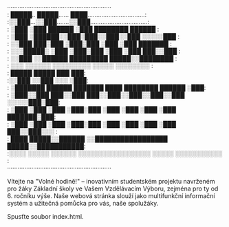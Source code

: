 
····························································                                                       
: █████.. █████...... ████.................................:                                                       
:░░███...░░███.......░░███.................................:                                                       
: ░███    ░███ ██████ ░███ ████████    ██████              :                                                       
: ░███    ░██████░░███░███░░███░░███  ░░░░░███             :                                                       
: ░░███   ███░███ ░███░███ ░███ ░███   ███████             :                                                       
:  ░░░█████░ ░███ ░███░███ ░███ ░███  ███░░███             :                                                       
:    ░░███   ░░██████ █████████ █████░░████████            :                                                       
:     ░░░     ░░░░░░ ░░░░░░░░░ ░░░░░  ░░░░░░░░             :                                                       
: █████                   █████ ███                     ███:                                                       
:░░███                   ░░███ ░░░                     ░███:                                                       
: ░███████    ██████   ███████ ████ ████████    ██████ ░███:                                                       
: ░███░░███  ███░░███ ███░░███░░███░░███░░███  ░░░░░███░███:                                                       
: ░███ ░███ ░███ ░███░███ ░███ ░███ ░███ ░███   ███████░███:                                                       
: ░███ ░███ ░███ ░███░███ ░███ ░███ ░███ ░███  ███░░███░░░ :                                                       
: ████ █████░░██████ ░░█████████████████ █████░░███████████:                                                       
:░░░░ ░░░░░  ░░░░░░   ░░░░░░░░░░░░░░░░░ ░░░░░  ░░░░░░░░░░░ :                                                       
····························································                                                       


Vítejte na "Volné hodině!" – inovativním studentském projektu
navrženém pro žáky Základní školy ve Vašem Vzdělávacím Výboru,
zejména pro ty od 6. ročníku výše. Naše webová stránka slouží jako multifunkční informační systém a
užitečná pomůcka pro vás, naše spolužáky.



Spusťte soubor index.html.
